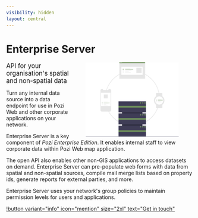 ```yaml
---
visibility: hidden
layout: central
---
```


# Enterprise Server

<img src="/static/img/undraw/undraw_server_cluster_jwwq.svg" alt="" style="float:right;width:250px;margin:0px 40px;">

<big>API for your organisation's spatial and non-spatial data</big>

Turn any internal data source into a data endpoint for use in Pozi Web and other corporate applications on your network.

Enterprise Server is a key component of *Pozi Enterprise Edition*. It enables internal staff to view corporate data within Pozi Web map application.

The open API also enables other non-GIS applications to access datasets on demand. Enterprise Server can pre-populate web forms with data from spatial and non-spatial sources, compile mail merge lists based on property ids, generate reports for external parties, and more.

Enterprise Server uses your network's group policies to maintain permission levels for users and applications.

[!button variant="info" icon="mention" size="2xl" text="Get in touch"](/contact/)
